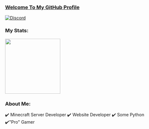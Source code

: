 ### [Welcome To My GitHub Profile](https://melonicoverlord.github.io/portfolio)    

<p align="left">
<a href="https://discord.gg/BRETD9Z"><img src="https://img.shields.io/static/v1?logo=discord&label=&message=Discord&color=36393f&style=flat-square" alt="Discord"></a>
</p>

### My Stats:

<img height="180em" src="https://github-readme-stats.vercel.app/api?username=MelonicOverlord&show_icons=true&hide_border=true&&count_private=true&include_all_commits=true" />

### About Me:
   ✔️ Minecraft Server Developer
   ✔️ Website Developer
   ✔️ Some Python
   ✔️"Pro" Gamer

###
